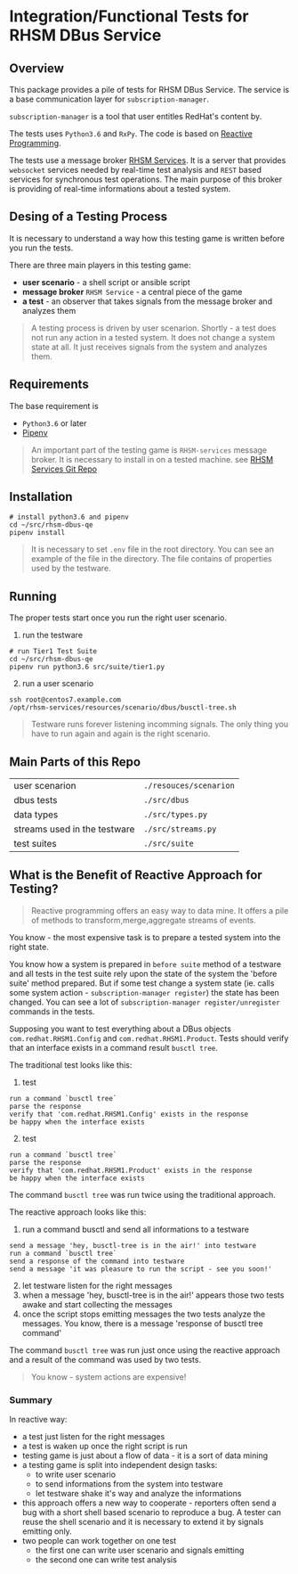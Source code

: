 # Integration/Functional Tests for RHSM DBus Service
## Overview
This package provides a pile of tests for RHSM DBus Service.
The service is a base communication layer for `subscription-manager`. 

`subscription-manager` is a tool that user entitles RedHat's content by.

The tests uses `Python3.6` and `RxPy`. The code is based on [Reactive Programming](http://reactivex.io).

The tests use a message broker [RHSM Services](https://github.com/RedHatQE/rhsm-services). It is a server that provides `websocket` services needed by real-time test analysis
and `REST` based services for synchronous test operations. The main purpose of this broker is providing of real-time informations about a tested system.

## Desing of a Testing Process

It is necessary to understand a way how this testing game is written before you run the tests.

There are three main players in this testing game:
- **user scenario** - a shell script or ansible script
- **message broker** `RHSM Service` - a central piece of the game
- **a test** - an observer that takes signals from the message broker and analyzes them 

> A testing process is driven by user scenarion. Shortly - a test does not run any action in a tested system. 
> It does not change a system state at all. It just receives signals from the system and analyzes them.


   
## Requirements
The base requirement is 
  - `Python3.6` or later
  - [Pipenv](https://github.com/pypa/pipenv)

> An important part of the testing game is `RHSM-services` message broker. 
> It is necessary to install in on a tested machine. see [RHSM Services Git Repo](https://github.com/RedHatQE/rhsm-services)

## Installation

```shell
# install python3.6 and pipenv
cd ~/src/rhsm-dbus-qe
pipenv install
```

> It is necessary to set `.env` file in the root directory. You can see an example of the file in the directory.
> The file contains of properties used by the testware.

## Running

The proper tests start once you run the right user scenario.

1. run the testware

```shell
# run Tier1 Test Suite
cd ~/src/rhsm-dbus-qe
pipenv run python3.6 src/suite/tier1.py
```

2. run a user scenario
```shell
ssh root@centos7.example.com
/opt/rhsm-services/resources/scenario/dbus/busctl-tree.sh
```

> Testware runs forever listening incomming signals. The only thing you have to run again and again is the right scenario.

## Main Parts of this Repo
|                              |                        |
|------------------------------|------------------------|
| user scenarion               | `./resouces/scenarion` |
| dbus tests                   | `./src/dbus`           |
| data types                   | `./src/types.py`       |
| streams used in the testware | `./src/streams.py`     |
| test suites                  | `./src/suite`          |

## What is the Benefit of Reactive Approach for Testing?

> Reactive programming offers an easy way to data mine. It offers a pile of methods to transform,merge,aggregate streams of events.

You know - the most expensive task is to prepare a tested system into the right state.

You know how a system is prepared in `before suite` method of a testware and all tests 
in the test suite rely upon the state of the system the 'before suite' method prepared.
But if some test change a system state (ie. calls some system action - `subscription-manager register`) 
the state has been changed. You can see a lot of `subscription-manager register/unregister` 
commands in the tests.

Supposing you want to test everything about a DBus objects `com.redhat.RHSM1.Config` and `com.redhat.RHSM1.Product`.
Tests should verify that an interface exists in a command result `busctl tree`.

The traditional test looks like this:

1. test

```shell
run a command `busctl tree`
parse the response
verify that 'com.redhat.RHSM1.Config' exists in the response
be happy when the interface exists
```
2. test

```shell
run a command `busctl tree`
parse the response
verify that 'com.redhat.RHSM1.Product' exists in the response
be happy when the interface exists
```

The command `busctl tree` was run twice using the traditional approach.

The reactive approach looks like this:

1. run a command busctl and send all informations to a testware

```shell
send a message 'hey, busctl-tree is in the air!' into testware
run a command `busctl tree`
send a response of the command into testware
send a message 'it was pleasure to run the script - see you soon!'
```

2. let testware listen for the right messages
3. when a message 'hey, busctl-tree is in the air!' appears
   those two tests awake and start collecting the messages
4. once the script stops emitting messages the two tests analyze the messages.
   You know, there is a message 'response of busctl tree command'
   
The command `busctl tree` was run just once using the reactive approach and a result of the command was used by two tests.

> You know - system actions are expensive!

### Summary
In reactive way:
- a test just listen for the right messages
- a test is waken up once the right script is run
- testing game is just about a flow of data - it is a sort of data mining
- a testing game is split into independent design tasks:
   - to write user scenario
   - to send informations from the system into testware
   - let testware shake it's way and analyze the informations
- this approach offers a new way to cooperate - reporters often send a bug 
  with a short shell based scenario to reproduce a bug.
  A tester can reuse the shell scenario and it is necessary to extend it by signals emitting only.
- two people can work together on one test 
   - the first one can write user scenario and signals emitting
   - the second one can write test analysis
